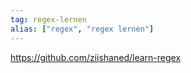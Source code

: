 ```yaml
---
tag: regex-lernen
alias: ["regex", "regex lernen"]
---
```


https://github.com/ziishaned/learn-regex

